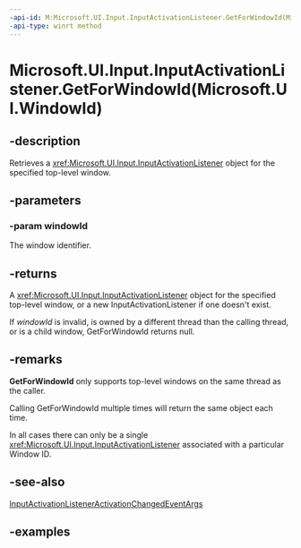```yaml
---
-api-id: M:Microsoft.UI.Input.InputActivationListener.GetForWindowId(Microsoft.UI.WindowId)
-api-type: winrt method
---
```


# Microsoft.UI.Input.InputActivationListener.GetForWindowId(Microsoft.UI.WindowId)

<!--
public static Microsoft.UI.Input.InputActivationListener GetForWindowId (Microsoft.UI.WindowId windowId);
-->

## -description

Retrieves a <xref:Microsoft.UI.Input.InputActivationListener> object for the specified top-level window.

## -parameters

### -param windowId

The window identifier.

## -returns

A <xref:Microsoft.UI.Input.InputActivationListener> object for the specified top-level window, or a new InputActivationListener if one doesn't exist.

If *windowId* is invalid, is owned by a different thread than the calling thread, or is a child window, GetForWindowId returns null.

## -remarks

**GetForWindowId** only supports top-level windows on the same thread as the caller.

Calling GetForWindowId multiple times will return the same object each time.

In all cases there can only be a single <xref:Microsoft.UI.Input.InputActivationListener> associated with a particular Window ID.

## -see-also

[InputActivationListenerActivationChangedEventArgs](inputactivationlisteneractivationchangedeventargs.md)

## -examples
